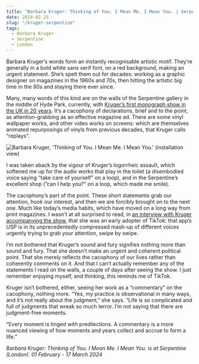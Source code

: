 ```yaml
---
title: "Barbara Kruger: Thinking of You. I Mean Me. I Mean You. | Serpentine"
date: 2024-02-25
slug: "/kruger-serpentine"
tags:
  - Barbara Kruger
  - Serpentine
  - London
---
```


Barbara Kruger’s words form an instantly recognisable artistic motif. They’re generally in a bold white sans serif font, on a red background, making an urgent statement. She’s spelt them out for decades: working as a graphic designer on magazines in the 1960s and 70s, then hitting the artistic big time in the 80s and staying there ever since.

Many, many words of this kind are on the walls of the Serpentine gallery in the middle of Hyde Park, currently, with [Kruger’s first monograph show in the UK in 20 years](https://www.serpentinegalleries.org/whats-on/barbara-kruger-thinking-of-you-i-mean-me-i-mean-you/). It’s a cacophony of declarations, brief and to the point, as attention-grabbing as an effective magazine ad. There are some vinyl wallpaper works, and other video works on screens: which are themselves animated repurposings of vinyls from previous decades, that Kruger calls “replays”.

![Barbara Kruger, 'Thinking of You. I Mean Me. I Mean You.' (installation view)](/kruger-serpentine-1.jpeg)

I was taken aback by the vigour of Kruger’s logorrheic assault, which softened me up for the audio works that play in the toilet (a disembodied voice saying “take care of yourself” on a loop), and in the Serpentine’s excellent shop (”can I help you?” on a loop, which made me smile).

The cacophony’s part of the point. These short statements grab our attention, hook our interest, and then we are forcibly brought on to the next one. Much like today’s media habits, which have moved on a long way from print magazines. I wasn’t at all surprised to read, in [an interview with Kruger accompanying the show](https://d37zoqglehb9o7.cloudfront.net/uploads/2024/01/05308_Serpentine_Barbara_Kruger_Guide_F_Spreads_V3.pdf), that she was an early adopter of TikTok: that app’s USP is in its unprecedentedly compressed mash-up of different voices urgently trying to grab your attention, swipe by swipe.

I’m not bothered that Kruger’s sound and fury signifies nothing more than sound and fury. That she doesn’t make an urgent and coherent political point. That she merely reflects the cacophony of our lives rather than coherently comments on it. And that I can’t actually remember any of the statements I read on the walls, a couple of days after seeing the show. I just remember enjoying myself, and thinking, this reminds me of TikTok.

Kruger isn’t bothered, either, seeing her work as a “commentary” on the cacophony, nothing more. “Yes, my practice is observational in many ways, and it’s not really about the judgment,” she says. “Life is so complicated and full of judgments that wreak so much terror. I’m not saying that there are judgment-free moments.

“Every moment is tinged with predilections. A commentary is a more nuanced viewing of how
moments and years collect and accrue to form a life.”

_Barbara Kruger: Thinking of You. I Mean Me. I Mean You. is at Serpentine (London). 01 February - 17 March 2024_
